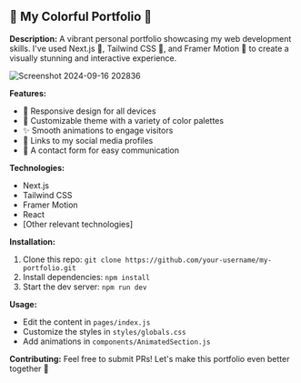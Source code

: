 ## 🌈 My Colorful Portfolio 🎨

**Description:**
A vibrant personal portfolio showcasing my web development skills. I've used Next.js 🚀, Tailwind CSS 💅, and Framer Motion 💫 to create a visually stunning and interactive experience.

![Screenshot 2024-09-16 202836](https://github.com/user-attachments/assets/42520d3b-e786-41b4-aab1-e424151f2491)


**Features:**
* 📱 Responsive design for all devices
* 🎨 Customizable theme with a variety of color palettes
* ✨ Smooth animations to engage visitors
* 🔗 Links to my social media profiles
* 📧 A contact form for easy communication

**Technologies:**
* Next.js
* Tailwind CSS
* Framer Motion
* React
* [Other relevant technologies]

**Installation:**
1. Clone this repo: `git clone https://github.com/your-username/my-portfolio.git`
2. Install dependencies: `npm install`
3. Start the dev server: `npm run dev`

**Usage:**
* Edit the content in `pages/index.js`
* Customize the styles in `styles/globals.css`
* Add animations in `components/AnimatedSection.js`

**Contributing:**
Feel free to submit PRs! Let's make this portfolio even better together 🎉
